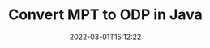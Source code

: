 ---
############################# Static ############################
layout: "auto-gen-conversion"
date: 2022-03-01T15:12:22
draft: false
otherformats: bmp dcm emf emz gif ico jp2 jpeg jpg mpp mpx png ppt psb psd svg svgz tga tif tiff webp wmf wmz xer
breadcrumb: MPT to ODP in Java

############################# Head ############################
head_title: "Convert MPT to ODP in Java"
head_description: "MPT to ODP conversion in Java with a few lines of code. Convert over 160 file formats using the GroupDocs Document Conversion API for Java."

############################# Header ############################
title: "Convert MPT to ODP in Java"
description: "MPT to ODP conversion with a few lines of Java code"
bg_image: "https://cms.admin.containerize.com/templates/aspose/App_Themes/V3/images/bg/header1.png"
bg_overlay: false
button:
    enable: true

############################# SubMenu ############################
submenu:
    enable: true

    left:
        img_alt: "GroupDocs.Conversion for Java"
        image: "https://cms.admin.containerize.com/templates/groupdocs/images/product-logos/90x90-noborder/groupdocs-conversion-java.png"
        product: "GroupDocs.Conversion"
        platform: "Java"

    

############################# About ############################
about:
    enable: true
    title: "About GroupDocs.Conversion for Java API"
    content: |
        [GroupDocs.Conversion for Java](https://products.groupdocs.com/conversion/java/) is an advanced file format conversion API for converting between popular image and document formats such as Microsoft Office, OpenDocument, PDF, HTML, email, CAD. and much more with just a few lines of code. The native API automatically detects the formats of the original documents and offers many options for customizing the converted documents. Along with the function of extracting information from a document, it also supports caching of the conversion results to the local disk by default. However, any type of cache storage can be supported by implementing the appropriate interfaces - Amazon S3, Dropbox, Google Drive, Windows Azure, Reddis, or any others.
    

overview:
    enable: true
    content: |
        Convert your MPT files to ODP files in Java. It only takes a couple of lines of Java code on any platform of your choice, such as Windows, Linux, macOS.
        You can try converting MPT to ODP for free and evaluate the quality of the conversion results.
        Along with simple file conversion scripts, you can try more sophisticated options for loading the MPT source file and storing the ODP output.
        
        For example, for the source file MPT, you can use the following upload options:

        * automatic detection of the file format;
        * specify a password for protected files (if the file format supports it);
        * replace missing fonts to preserve the appearance of the document.

        There are also advanced conversion options for the ODP file:

        * convert a specific page of a document or a range of pages;
        * add a watermark to the converted ODP.

        Once the conversion is complete, you can save the ODP file to your local file path or to any third party storage such as FTP, Amazon S3, Google Drive, Dropbox etc.
        Please note - to convert MPT to ODP, you do not need to install any additional software, such as MS Office, Open Office, Adobe Acrobat Reader etc. 


############################# Steps ############################
steps:
    enable: true
    title_left: "Steps to Convert MPT to ODP in Java"
    content_left: |
        [GroupDocs.Conversion](https://products.groupdocs.com/conversion/java/) allows developers to easily convert a MPT file to ODP with a few lines of code.

        * Create a new instance of the Converter class and upload the file MPT with the full path
        * Set ConvertOptions for document type to ODP.
        * Call the convert() method and pass the document name (full path) and format (ODP) as a parameter
        
    title_right: "System Requirements"
    content_right: |
        Basic conversion using GroupDocs.Conversion for the Java API can be done with just a few lines of code. Our APIs are supported on all major platforms and operating systems. Before executing the code below, make sure you have the following prerequisites installed on your system.

        * Operating systems: Microsoft Windows, Linux, MacOS
        * Development environment: NetBeans, Intellij IDEA, Eclipse, etc.
        * Java runtime: J2SE 6.0 and above
        * Get the latest GroupDocs.Conversion for Java from [Maven](https://repository.groupdocs.com/webapp/#/artifacts/browse/tree/General/repo/com/groupdocs/groupdocs-conversion)
        
    code: |
        ```java
        // Load source file MPT for conversion
        Converter converter = new Converter("input.mpt");
        // Prepare conversion options for target format ODP
        ConvertOptions convertOptions = new FileType().fromExtension("odp").getConvertOptions();
        // Convert to ODP format
        converter.convert("output.odp", convertOptions);
        
        ```
        
demos:
    enable: true
    title: "MPT to ODP Live Demo"
    content: |
       Convert MPT to ODP now by visiting the [GroupDocs.Conversion App](https://products.groupdocs.app/conversion/family) website. The free demo has the following benefits
       

more_formats:
    enable: true
    title: "Other supported MPT conversions in Java"
    content: "You can also convert MPT to many other file formats. Please see the list below."
       
       
back_to_top:
    enable: true
---
